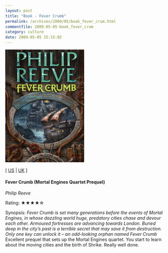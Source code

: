 ```yaml
---
layout: post
title: "Book - Fever Crumb"
permalink: /archives/2009/05/book_fever_crum.html
commentfile: 2009-05-05-book_fever_crum
category: culture
date: 2009-05-05 15:15:02
---
```


<img class="photo right" src="/assets/images/1407102427.jpg" width="250" alt="Fever Crumb (Mortal Engines Quartet Prequel) cover" />

\[ [US](http://www.amazon.com/o/asin/1407102427) | [UK](http://www.amazon.co.uk/o/asin/1407102427) \]

#### Fever Crumb (Mortal Engines Quartet Prequel)

<em>Philip Reeve</em>

Rating: ★★★★☆

<div class="book_synopsis" markdown="1">
Synopsis: <em>Fever Crumb is set many generations before the events of Mortal Engines, in whose dazzling world huge, predatory cities chase and devour each other. Armoured fortresses are advancing towards London. Buried deep in the city’s past is a terrible secret that may save it from destruction. Only one key can unlock it – an odd-looking orphan named Fever Crumb</em>

</div>
Excellent prequel that sets up the Mortal Engines quartet. You start to learn about the moving cities and the birth of Shrike. Really well done.
